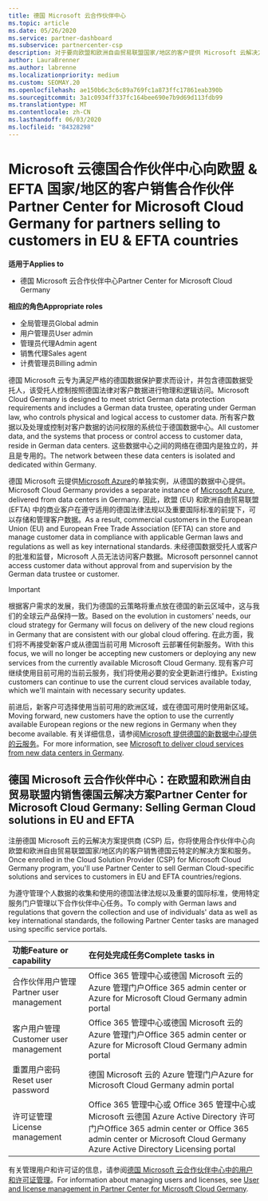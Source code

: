 ```yaml
---
title: 德国 Microsoft 云合作伙伴中心
ms.topic: article
ms.date: 05/26/2020
ms.service: partner-dashboard
ms.subservice: partnercenter-csp
description: 对于要向欧盟和欧洲自由贸易联盟国家/地区的客户提供 Microsoft 云解决方案的 Microsoft 合作伙伴来说，德国 Microsoft 云合作伙伴中心是其业务门户。
author: LauraBrenner
ms.author: labrenne
ms.localizationpriority: medium
ms.custom: SEOMAY.20
ms.openlocfilehash: ae150b6c3c6c89a769fc1a873ffc17861eab390b
ms.sourcegitcommit: 3a1c0934ff337fc164bee690e7b9d69d113fdb99
ms.translationtype: MT
ms.contentlocale: zh-CN
ms.lasthandoff: 06/03/2020
ms.locfileid: "84328298"
---
```

# <a name="partner-center-for-microsoft-cloud-germany-for-partners-selling-to-customers-in-eu--efta-countries"></a><span data-ttu-id="266ef-103">Microsoft 云德国合作伙伴中心向欧盟 & EFTA 国家/地区的客户销售合作伙伴</span><span class="sxs-lookup"><span data-stu-id="266ef-103">Partner Center for Microsoft Cloud Germany for partners selling to customers in EU & EFTA countries</span></span>

<span data-ttu-id="266ef-104">**适用于**</span><span class="sxs-lookup"><span data-stu-id="266ef-104">**Applies to**</span></span>

-  <span data-ttu-id="266ef-105">德国 Microsoft 云合作伙伴中心</span><span class="sxs-lookup"><span data-stu-id="266ef-105">Partner Center for Microsoft Cloud Germany</span></span>

<span data-ttu-id="266ef-106">**相应的角色**</span><span class="sxs-lookup"><span data-stu-id="266ef-106">**Appropriate roles**</span></span>

- <span data-ttu-id="266ef-107">全局管理员</span><span class="sxs-lookup"><span data-stu-id="266ef-107">Global admin</span></span>
- <span data-ttu-id="266ef-108">用户管理员</span><span class="sxs-lookup"><span data-stu-id="266ef-108">User admin</span></span>
- <span data-ttu-id="266ef-109">管理员代理</span><span class="sxs-lookup"><span data-stu-id="266ef-109">Admin agent</span></span>
- <span data-ttu-id="266ef-110">销售代理</span><span class="sxs-lookup"><span data-stu-id="266ef-110">Sales agent</span></span>
- <span data-ttu-id="266ef-111">计费管理员</span><span class="sxs-lookup"><span data-stu-id="266ef-111">Billing admin</span></span>

<span data-ttu-id="266ef-112">德国 Microsoft 云专为满足严格的德国数据保护要求而设计，并包含德国数据受托人，该受托人控制按照德国法律对客户数据进行物理和逻辑访问。</span><span class="sxs-lookup"><span data-stu-id="266ef-112">Microsoft Cloud Germany is designed to meet strict German data protection requirements and includes a German data trustee, operating under German law, who controls physical and logical access to customer data.</span></span> <span data-ttu-id="266ef-113">所有客户数据以及处理或控制对客户数据的访问权限的系统位于德国数据中心。</span><span class="sxs-lookup"><span data-stu-id="266ef-113">All customer data, and the systems that process or control access to customer data, reside in German data centers.</span></span> <span data-ttu-id="266ef-114">这些数据中心之间的网络在德国内是独立的，并且是专用的。</span><span class="sxs-lookup"><span data-stu-id="266ef-114">The network between these data centers is isolated and dedicated within Germany.</span></span>

<span data-ttu-id="266ef-115">德国 Microsoft 云提供[Microsoft Azure](https://go.microsoft.com/fwlink/?linkid=847992)的单独实例，从德国的数据中心提供。</span><span class="sxs-lookup"><span data-stu-id="266ef-115">Microsoft Cloud Germany provides a separate instance of [Microsoft Azure](https://go.microsoft.com/fwlink/?linkid=847992), delivered from data centers in Germany.</span></span> <span data-ttu-id="266ef-116">因此，欧盟 (EU) 和欧洲自由贸易联盟 (EFTA) 中的商业客户在遵守适用的德国法律法规以及重要国际标准的前提下，可以存储和管理客户数据。</span><span class="sxs-lookup"><span data-stu-id="266ef-116">As a result, commercial customers in the European Union (EU) and European Free Trade Association (EFTA) can store and manage customer data in compliance with applicable German laws and regulations as well as key international standards.</span></span> <span data-ttu-id="266ef-117">未经德国数据受托人或客户的批准和监督，Microsoft 人员无法访问客户数据。</span><span class="sxs-lookup"><span data-stu-id="266ef-117">Microsoft personnel cannot access customer data without approval from and supervision by the German data trustee or customer.</span></span>

> [!IMPORTANT]
> <span data-ttu-id="266ef-118">根据客户需求的发展，我们为德国的云策略将重点放在德国的新云区域中，这与我们的全球云产品保持一致。</span><span class="sxs-lookup"><span data-stu-id="266ef-118">Based on the evolution in customers' needs, our cloud strategy for Germany will focus on delivery of the new cloud regions in Germany that are consistent with our global cloud offering.</span></span> <span data-ttu-id="266ef-119">在此方面，我们将不再接受新客户或从德国当前可用 Microsoft 云部署任何新服务。</span><span class="sxs-lookup"><span data-stu-id="266ef-119">With this focus, we will no longer be accepting new customers or deploying any new services from the currently available Microsoft Cloud Germany.</span></span> <span data-ttu-id="266ef-120">现有客户可继续使用目前可用的当前云服务，我们将使用必要的安全更新进行维护。</span><span class="sxs-lookup"><span data-stu-id="266ef-120">Existing customers can continue to use the current cloud services available today, which we'll maintain with necessary security updates.</span></span>
>
> <span data-ttu-id="266ef-121">前进后，新客户可选择使用当前可用的欧洲区域，或在德国可用时使用新区域。</span><span class="sxs-lookup"><span data-stu-id="266ef-121">Moving forward, new customers have the option to use the currently available European regions or the new regions in Germany when they become available.</span></span> <span data-ttu-id="266ef-122">有关详细信息，请参阅[Microsoft 提供德国的新数据中心提供的云服务](https://news.microsoft.com/europe/2018/08/31/microsoft-to-deliver-cloud-services-from-new-datacentres-in-germany-in-2019-to-meet-evolving-customer-needs/)。</span><span class="sxs-lookup"><span data-stu-id="266ef-122">For more information, see [Microsoft to deliver cloud services from new data centers in Germany](https://news.microsoft.com/europe/2018/08/31/microsoft-to-deliver-cloud-services-from-new-datacentres-in-germany-in-2019-to-meet-evolving-customer-needs/).</span></span> 

## <a name="partner-center-for-microsoft-cloud-germany-selling-german-cloud-solutions-in-eu-and-efta"></a><span data-ttu-id="266ef-123">德国 Microsoft 云合作伙伴中心：在欧盟和欧洲自由贸易联盟内销售德国云解决方案</span><span class="sxs-lookup"><span data-stu-id="266ef-123">Partner Center for Microsoft Cloud Germany: Selling German Cloud solutions in EU and EFTA</span></span>

<span data-ttu-id="266ef-124">注册德国 Microsoft 云的云解决方案提供商 (CSP) 后，你将使用合作伙伴中心向欧盟和欧洲自由贸易联盟国家/地区内的客户销售德国云特定的解决方案和服务。</span><span class="sxs-lookup"><span data-stu-id="266ef-124">Once enrolled in the Cloud Solution Provider (CSP) for Microsoft Cloud Germany program, you'll use Partner Center to sell German Cloud-specific solutions and services to customers in EU and EFTA countries/regions.</span></span>

<span data-ttu-id="266ef-125">为遵守管理个人数据的收集和使用的德国法律法规以及重要的国际标准，使用特定服务门户管理以下合作伙伴中心任务。</span><span class="sxs-lookup"><span data-stu-id="266ef-125">To comply with German laws and regulations that govern the collection and use of individuals' data as well as key international standards, the following Partner Center tasks are managed using specific service portals.</span></span>

<span data-ttu-id="266ef-126">功能</span><span class="sxs-lookup"><span data-stu-id="266ef-126">Feature or capability</span></span> | <span data-ttu-id="266ef-127">在何处完成任务</span><span class="sxs-lookup"><span data-stu-id="266ef-127">Complete tasks in</span></span>
:--- | :---
<span data-ttu-id="266ef-128">合作伙伴用户管理</span><span class="sxs-lookup"><span data-stu-id="266ef-128">Partner user management</span></span> | <span data-ttu-id="266ef-129">Office 365 管理中心或德国 Microsoft 云的 Azure 管理门户</span><span class="sxs-lookup"><span data-stu-id="266ef-129">Office 365 admin center or Azure for Microsoft Cloud Germany admin portal</span></span>
<span data-ttu-id="266ef-130">客户用户管理</span><span class="sxs-lookup"><span data-stu-id="266ef-130">Customer user management</span></span> | <span data-ttu-id="266ef-131">Office 365 管理中心或德国 Microsoft 云的 Azure 管理门户</span><span class="sxs-lookup"><span data-stu-id="266ef-131">Office 365 admin center or Azure for Microsoft Cloud Germany admin portal</span></span>
<span data-ttu-id="266ef-132">重置用户密码</span><span class="sxs-lookup"><span data-stu-id="266ef-132">Reset user password</span></span> | <span data-ttu-id="266ef-133">德国 Microsoft 云的 Azure 管理门户</span><span class="sxs-lookup"><span data-stu-id="266ef-133">Azure for Microsoft Cloud Germany admin portal</span></span>
<span data-ttu-id="266ef-134">许可证管理</span><span class="sxs-lookup"><span data-stu-id="266ef-134">License management</span></span> | <span data-ttu-id="266ef-135">Office 365 管理中心或 Office 365 管理中心或 Microsoft 云德国 Azure Active Directory 许可门户</span><span class="sxs-lookup"><span data-stu-id="266ef-135">Office 365 admin center or Office 365 admin center or Microsoft Cloud Germany Azure Active Directory Licensing portal</span></span>


<span data-ttu-id="266ef-136">有关管理用户和许可证的信息，请参阅[德国 Microsoft 云合作伙伴中心中的用户和许可证管理](user-management-in-partner-center-for-microsoft-cloud-germany.md)。</span><span class="sxs-lookup"><span data-stu-id="266ef-136">For information about managing users and licenses, see [User and license management in Partner Center for Microsoft Cloud Germany](user-management-in-partner-center-for-microsoft-cloud-germany.md).</span></span>

